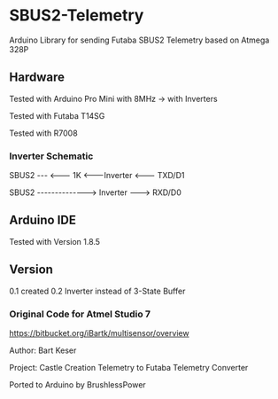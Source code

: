 # SBUS2-Telemetry
Arduino Library for sending Futaba SBUS2 Telemetry based on Atmega 328P

## Hardware

Tested with Arduino Pro Mini with 8MHz -> with Inverters

Tested with Futaba T14SG

Tested with R7008


### Inverter Schematic

SBUS2 --- <--- 1K <---Inverter <--- TXD/D1

SBUS2 --------------> Inverter ---> RXD/D0


## Arduino IDE

Tested with Version 1.8.5


## Version

0.1     created
0.2     Inverter instead of 3-State Buffer


### Original Code for Atmel Studio 7
https://bitbucket.org/iBartk/multisensor/overview

Author: Bart Keser

Project: Castle Creation Telemetry to Futaba Telemetry Converter

Ported to Arduino by BrushlessPower

